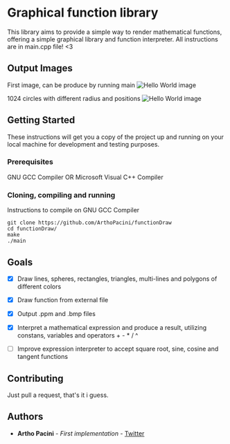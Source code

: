 # Graphical function library

This library aims to provide a simple way to render mathematical functions, offering a simple graphical library and function interpreter.
All instructions are in main.cpp file! <3

## Output Images
First image, can be produce by running main
![Hello World image](https://i.imgur.com/TvQ8yMd.jpg)

1024 circles with different radius and positions
![Hello World image](https://i.imgur.com/dVmAzz8.jpg)

## Getting Started

These instructions will get you a copy of the project up and running on your local machine for development and testing purposes.

### Prerequisites

GNU GCC Compiler OR Microsoft Visual C++ Compiler

### Cloning, compiling and running

Instructions to compile on GNU GCC Compiler

```
git clone https://github.com/ArthoPacini/functionDraw
cd functionDraw/
make
./main
```

## Goals

- [X] Draw lines, spheres, rectangles, triangles, multi-lines and polygons of different colors
- [X] Draw function from external file
- [X] Output .ppm and .bmp files
- [X] Interpret a mathematical expression and produce a result, utilizing constans, variables and operators + - * / ^
- [ ] Improve expression interpreter to accept square root, sine, cosine and tangent functions


## Contributing

Just pull a request, that's it i guess.

## Authors

* **Artho Pacini** - *First implementation* - [Twitter](https://twitter.com/arthopacini)

